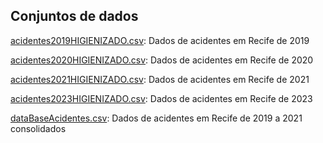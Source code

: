 ## Conjuntos de dados
[acidentes2019HIGIENIZADO.csv](acidentes2019HIGIENIZADO.csv): Dados de acidentes em Recife de 2019

[acidentes2020HIGIENIZADO.csv](acidentes2020HIGIENIZADO.csv): Dados de acidentes em Recife de 2020

[acidentes2021HIGIENIZADO.csv](acidentes2021HIGIENIZADO.csv): Dados de acidentes em Recife de 2021

[acidentes2023HIGIENIZADO.csv](acidentes2023HIGIENIZADO.csv): Dados de acidentes em Recife de 2023

[dataBaseAcidentes.csv](dataBaseAcidentes.csv): Dados de acidentes em Recife de 2019 a 2021 consolidados
